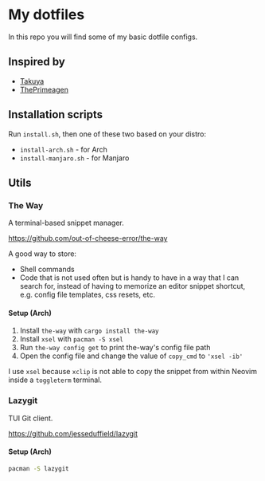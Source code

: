 # My dotfiles

In this repo you will find some of my basic dotfile configs.

## Inspired by

- [Takuya](https://github.com/craftzdog/dotfiles-public)
- [ThePrimeagen](https://github.com/ThePrimeagen/.dotfiles)

## Installation scripts

Run `install.sh`, then one of these two based on your distro:

- `install-arch.sh` - for Arch
- `install-manjaro.sh` - for Manjaro

## Utils

### The Way

A terminal-based snippet manager.

https://github.com/out-of-cheese-error/the-way

A good way to store:

- Shell commands
- Code that is not used often but is handy to have in a way that I can search for, instead of having to memorize an editor snippet shortcut, e.g. config file templates, css resets, etc.

#### Setup (Arch)

1. Install `the-way` with `cargo install the-way`
2. Install `xsel` with `pacman -S xsel`
3. Run `the-way config get` to print the-way's config file path
4. Open the config file and change the value of `copy_cmd` to `'xsel -ib'`

I use `xsel` because `xclip` is not able to copy the snippet from within Neovim inside a `toggleterm` terminal.

### Lazygit

TUI Git client.

https://github.com/jesseduffield/lazygit

#### Setup (Arch)

```bash
pacman -S lazygit
```
